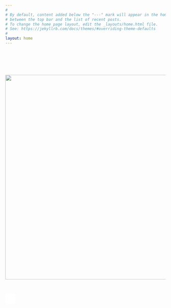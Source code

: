 ```yaml
---
#
# By default, content added below the "---" mark will appear in the home page
# between the top bar and the list of recent posts.
# To change the home page layout, edit the _layouts/home.html file.
# See: https://jekyllrb.com/docs/themes/#overriding-theme-defaults
#
layout: home
---
```


<h1 align="center">&nbsp; </h1>
<div align="center">
  <p><img src="https://media.proprofs.com/images/QM/user_images/752182/qm510324672768.png" width="696" height="644"></p>
  <p class="a&ntilde;o">&nbsp;</p>
</div>
<embed src="Beetlejuice - Main title.mp3" width="32" height="32"></embed>
</body>

</html>
